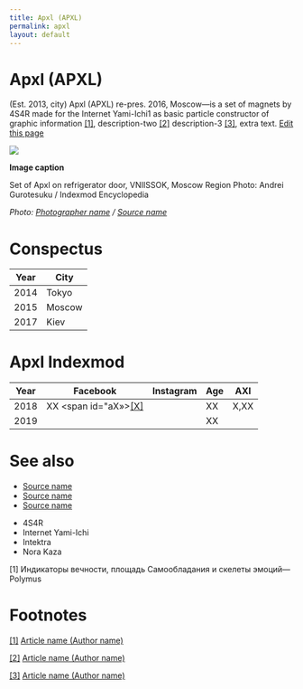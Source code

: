 ```yaml
---
title: Apxl (APXL)
permalink: apxl
layout: default
---
```


# Apxl (APXL)

(Est. 2013, city) Apxl (APXL) re-pres. 2016, Moscow—is a set of magnets by 4S4R made for the Internet Yami-Ichi1 as basic particle constructor of graphic information <span id="a1">[\[1\]](#f1)</span>, description-two <span id="a2">[\[2\]](#f2)</span> description-3 <span id="a3">[\[3\]](#f3)</span>, extra text. [Edit this page](http://prose.io/#indexmod/encyclopedia/edit/master/apxl.md)

![](/images/image-name.jpg)

**Image caption**

Set of Apxl on refrigerator door, VNIISSOK, Moscow Region
Photo: Andrei Gurotesuku / Indexmod Encyclopedia

*Photo: [Photographer name](http://example.net/) / [Source name](http://example.net/)*

# Conspectus

|Year|City|
|----|---------|
|2014|Tokyo|
|2015|Moscow|
|2017|Kiev|

# Apxl Indexmod

|Year|Facebook|Instagram|Age|AXI|
|-|-|-|-|-|
|2018|ХХ <span id="aХ»>[\[Х\]](#fХ)</span>||ХХ|Х,ХХ|
|2019|||ХХ||

# See also

- [Source name](http://example.net/)
- [Source name](http://example.net/)
- [Source name](http://example.net/)
+ 4S4R
+ Internet Yami-Ichi
+ Intektra
+ Nora Kaza

[1] Индикаторы вечности, площадь Самообладания и скелеты эмоций—Polymus

# Footnotes

[[1]](#a1) <span id="f1"></span> [Article name (Author name)](http://example.net/article)

[[2]](#a2) <span id="f2"></span> [Article name (Author name)](http://example.net/article)

[[3]](#a3) <span id="f3"></span> [Article name (Author name)](http://example.net/article)
